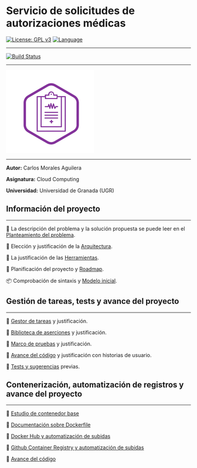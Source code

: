 # Servicio de solicitudes de autorizaciones médicas

[![License: GPL v3](https://img.shields.io/badge/License-GPLv3-blue.svg)](https://www.gnu.org/licenses/gpl-3.0) [![Language](https://img.shields.io/badge/Language-Python-red.svg)](https://www.python.org/)

---

[![Build Status](https://travis-ci.com/Carlosma7/MedAuth.svg?branch=main)](https://travis-ci.com/Carlosma7/MedAuth)

---

![Logo MedAuth](./doc/img/logo_medauth.png "Logo MedAuth")

---

**Autor:** Carlos Morales Aguilera

**Asignatura:** Cloud Computing

**Universidad:** Universidad de Granada (UGR)

## Información del proyecto

---

:hospital: La descripción del problema y la solución propuesta se puede leer en el [Planteamiento del problema](https://carlosma7.github.io/MedAuth/doc/descripcion_problema).

:triangular_ruler: Elección y justificación de la [Arquitectura](https://carlosma7.github.io/MedAuth/doc/arquitectura).

:hammer: La justificación de las [Herramientas](https://carlosma7.github.io/MedAuth/doc/justificacion_herramientas).

:round_pushpin: Planificación del proyecto y [Roadmap](https://carlosma7.github.io/MedAuth/doc/roadmap).

:package: Comprobación de sintaxis y [Modelo inicial](https://carlosma7.github.io/MedAuth/doc/modelo_inicial).

## Gestión de tareas, tests y avance del proyecto

---

:small_blue_diamond: [Gestor de tareas](https://carlosma7.github.io/MedAuth/doc/gestor_tareas) y justificación.

:small_blue_diamond: [Biblioteca de aserciones](https://carlosma7.github.io/MedAuth/doc/biblioteca_asercion) y justificación.

:small_blue_diamond: [Marco de pruebas](https://carlosma7.github.io/MedAuth/doc/marco_pruebas) y justificación.

:small_blue_diamond: [Avance del código](https://carlosma7.github.io/MedAuth/doc/avance_codigo) y justificación con historias de usuario.

:small_blue_diamond: [Tests y sugerencias](https://carlosma7.github.io/MedAuth/doc/test_sugerencias) previas.

## Contenerización, automatización de registros y avance del proyecto

---

:small_blue_diamond: [Estudio de contenedor base](https://carlosma7.github.io/MedAuth/doc/estudio_docker/estudio_contenedor_base)

:small_blue_diamond: [Documentación sobre Dockerfile](https://carlosma7.github.io/MedAuth/doc/estudio_docker/documentacion_dockerfile)

:small_blue_diamond: [Docker Hub y automatización de subidas](https://carlosma7.github.io/MedAuth/doc/estudio_docker/documentacion_docker_hub)

:small_blue_diamond: [Github Container Registry y automatización de subidas](https://carlosma7.github.io/MedAuth/doc/estudio_docker/github_container_registry)

:small_blue_diamond: [Avance del código](https://carlosma7.github.io/MedAuth/doc/avance_codigo_2)
